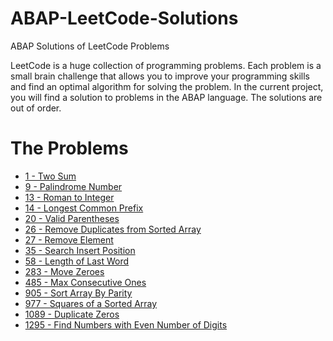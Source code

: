 # ABAP-LeetCode-Solutions
ABAP  Solutions of  LeetCode Problems

LeetCode is a huge collection of programming problems. Each problem is a small brain challenge that allows you to improve your programming skills and find an optimal algorithm for solving the problem. In the current project, you will find a solution to problems in the ABAP language.
The solutions are out of order.


# The Problems

- [1 - Two Sum](https://github.com/analiteg/ABAP-LeetCode-Solutions/blob/main/1.abap)
- [9 - Palindrome Number](https://github.com/analiteg/ABAP-LeetCode-Solutions/blob/main/9.abap)
- [13 - Roman to Integer](https://github.com/analiteg/ABAP-LeetCode-Solutions/blob/main/13.abap)
- [14 - Longest Common Prefix](https://github.com/analiteg/ABAP-LeetCode-Solutions/blob/main/14.abap)
- [20 - Valid Parentheses](https://github.com/analiteg/ABAP-LeetCode-Solutions/blob/main/20.abap)
- [26 - Remove Duplicates from Sorted Array](https://github.com/analiteg/ABAP-LeetCode-Solutions/blob/main/26.abap)
- [27 - Remove Element](https://github.com/analiteg/ABAP-LeetCode-Solutions/blob/main/27.abap)
- [35 - Search Insert Position](https://github.com/analiteg/ABAP-LeetCode-Solutions/blob/main/35.abap)
- [58 - Length of Last Word](https://github.com/analiteg/ABAP-LeetCode-Solutions/blob/main/58.abap)
- [283 - Move Zeroes](https://github.com/analiteg/ABAP-LeetCode-Solutions/blob/main/283.abap)
- [485 - Max Consecutive Ones](https://github.com/analiteg/ABAP-LeetCode-Solutions/blob/main/485.abap)
- [905 - Sort Array By Parity](https://github.com/analiteg/ABAP-LeetCode-Solutions/blob/main/905.abap)
- [977 - Squares of a Sorted Array](https://github.com/analiteg/ABAP-LeetCode-Solutions/blob/main/977.abap)
- [1089 - Duplicate Zeros](https://github.com/analiteg/ABAP-LeetCode-Solutions/blob/main/1089.abap)
- [1295 - Find Numbers with Even Number of Digits](https://github.com/analiteg/ABAP-LeetCode-Solutions/blob/main/1295.abap)




